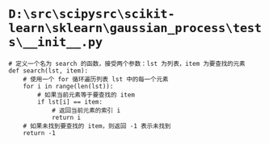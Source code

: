 # `D:\src\scipysrc\scikit-learn\sklearn\gaussian_process\tests\__init__.py`

```
# 定义一个名为 search 的函数，接受两个参数：lst 为列表，item 为要查找的元素
def search(lst, item):
    # 使用一个 for 循环遍历列表 lst 中的每一个元素
    for i in range(len(lst)):
        # 如果当前元素等于要查找的 item
        if lst[i] == item:
            # 返回当前元素的索引 i
            return i
    # 如果未找到要查找的 item，则返回 -1 表示未找到
    return -1
```
